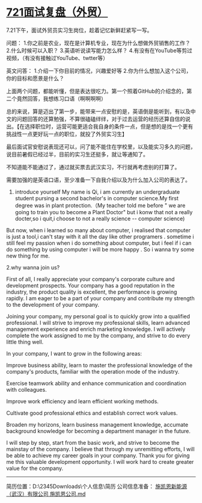 # [721面试复盘（外贸）](https://github.com/QiYongchuan/MyGitBlog/issues/30)

7.21下午，面试外贸员实习生岗位，趁着记忆新鲜赶紧写一写。

问题：
1.你之前是农业，现在是计算机专业，现在为什么想做外贸销售的工作？
2.什么时候可以入职？
3.英语听说读写能力怎么样？
4.有没有在YouTube等剪过视频，（有没有接触过YouTube、twtter等）

英文问答：
1.介绍一下你目前的情况，兴趣爱好等
2.你为什么想加入这个公司，你的目标和愿景是什么？

上面两个问题，都能听懂，但是表达很吃力。第一个照着GitHub的介绍念的，第二个竟然回答，我想练习口语（啊啊啊啊）

总的来说，算是迈出了第一步，能带来一点安慰的是，英语倒是能听到，有以及中文的问题回答的还算勉强，不算很磕磕绊绊，对于过去运营的经历还算自信的说出。【在选择职位时，运营可能更适合我自身的条件一点，但是想的是找一个更有挑战性一点更好玩一点的职位，就投了外贸实习生】

最后面试官安慰说表现还可以，问了能不能住在学校里，以及能实习多久的问题，说目前暑假已经过半，目前的实习生还挺多，就让等通知了。

不知道能不能通过了，通过就买票去武汉实习，不行就再考虑别的打算了。

需要加强的是英语口语，至少准备一下自我介绍以及为什么加入公司的表达了。

1. introduce yourself
 My name is Qi, i am currently an undergraduate student pursing a second bachelor's in computer science.My first degree was in plant protection.（My teacher told me before " we are going to train you to become a Plant Doctor" but i konw that not a really docter,so i quit,i choose to not a  really science -- computer science)

But now, when i learned so many about computer, i realised that computer is just a tool,i can't stay with it all the day like other programers .  sometime i still feel my passion when i do something about computer, but  i feel  if i can do something by using computer i will be more happy . So i wanna try some new thing for me.


2.why wanna join us?

First of all, I really appreciate your company's corporate culture and development prospects. Your company has a good reputation in the industry, the product quality is excellent, the performance is growing rapidly. I am eager to be a part of your company and contribute my strength to the development of your company.

Joining your company, my personal goal is to quickly grow into a qualified professional. I will strive to improve my professional skills, learn advanced management experience and enrich marketing knowledge. I will actively complete the work assigned to me by the company, and strive to do every little thing well.

In your company, I want to grow in the following areas:

Improve business ability, learn to master the professional knowledge of the company's products, familiar with the operation mode of the industry.

Exercise teamwork ability and enhance communication and coordination with colleagues.

Improve work efficiency and learn efficient working methods.

Cultivate good professional ethics and establish correct work values.

Broaden my horizons, learn business management knowledge, accumate background knowledge for becoming a department manager in the future.

I will step by step, start from the basic work, and strive to become the mainstay of the company. I believe that through my unremitting efforts, I will be able to achieve my career goals in your company. Thank you for giving me this valuable development opportunity. I will work hard to create greater value for the company.





---

简历位置：D:\2345Downloads\个人信息\简历
公司信息准备：
[施凯恩新能源（武汉）有限公司   施凯恩公司.md](https://github.com/QiYongchuan/MyGitBlog/files/12135331/default.md)
